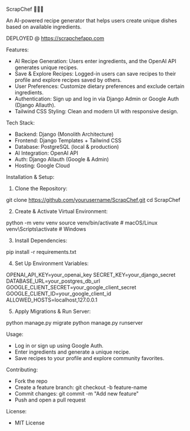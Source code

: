 ScrapChef 🧑‍🍳✨

An AI-powered recipe generator that helps users create unique dishes based on available ingredients.

DEPLOYED @ https://scrapchefapp.com 

Features:

- AI Recipe Generation: Users enter ingredients, and the OpenAI API generates unique recipes.
- Save & Explore Recipes: Logged-in users can save recipes to their profile and explore recipes saved by others.
- User Preferences: Customize dietary preferences and exclude certain ingredients.
- Authentication: Sign up and log in via Django Admin or Google Auth (Django Allauth).
- Tailwind CSS Styling: Clean and modern UI with responsive design.


Tech Stack:

- Backend: Django (Monolith Architecture)
- Frontend: Django Templates + Tailwind CSS
- Database: PostgreSQL (local & production)
- AI Integration: OpenAI API
- Auth: Django Allauth (Google & Admin)
- Hosting: Google Cloud


Installation & Setup:

1. Clone the Repository:

git clone https://github.com/yourusername/ScrapChef.git
cd ScrapChef

2. Create & Activate Virtual Environment:

python -m venv venv
source venv/bin/activate  # macOS/Linux
venv\Scripts\activate  # Windows

3. Install Dependencies:

pip install -r requirements.txt

4. Set Up Environment Variables:

OPENAI_API_KEY=your_openai_key
SECRET_KEY=your_django_secret
DATABASE_URL=your_postgres_db_url
GOOGLE_CLIENT_SECRET=your_google_client_secret
GOOGLE_CLIENT_ID=your_google_client_id
ALLOWED_HOSTS=localhost,127.0.0.1

5. Apply Migrations & Run Server:

python manage.py migrate
python manage.py runserver


Usage:

- Log in or sign up using Google Auth.
- Enter ingredients and generate a unique recipe.
- Save recipes to your profile and explore community favorites.


Contributing:

- Fork the repo
- Create a feature branch: git checkout -b feature-name
- Commit changes: git commit -m "Add new feature"
- Push and open a pull request


License:

- MIT License